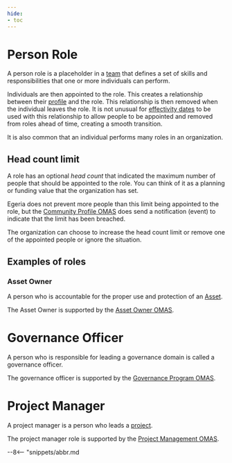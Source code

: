 ```yaml
---
hide:
- toc
---
```


<!-- SPDX-License-Identifier: CC-BY-4.0 -->
<!-- Copyright Contributors to the ODPi Egeria project. -->

# Person Role

A person role is a placeholder in a [team](/egeria-docs/features/people-roles-organizations) that defines a set of skills and responsibilities that one or more individuals can perform.


Individuals are then appointed to the role.  This creates a relationship between their [profile](/egeria-docs/concepts/personal-profile) and the role.  This relationship is then removed when the individual leaves the role.  It is not unusual for [effectivity dates](/egeria-docs/features/effectivity-dates) to be used with this relationship to allow people to be appointed and removed from roles ahead of time, creating a smooth transition.

It is also common that an individual performs many roles in an organization.

## Head count limit

A role has an optional *head count* that indicated the maximum number of people that should be appointed to the role.  You can think of it as a planning or funding value that the organization has set.

Egeria does not prevent more people than this limit being appointed to the role, but the [Community Profile OMAS](/egeria-docs/services/omas/community-profile/overview) does send a notification (event) to indicate that the limit has been breached.

The organization can choose to increase the head count limit or remove one of the appointed people or ignore the situation.

## Examples of roles

### Asset Owner

A person who is accountable for the proper use and protection of an
[Asset](/egeria-docs/concepts/asset).

The Asset Owner is supported by the [Asset Owner OMAS](/egeria-docs/concepts/omas/asset-owner/overview).

# Governance Officer

A person who is responsible for leading a governance domain is called a governance officer. 

The governance officer is supported by the [Governance Program OMAS](/egeria-docs/concepts/omas/governance-program/overview).

# Project Manager

A project manager is a person who leads a [project](/egeria-docs/concepts/project).

The project manager role is supported by the [Project Management OMAS](/egeria-docs/concepts/omas/project-management/overview).

--8<-- "snippets/abbr.md